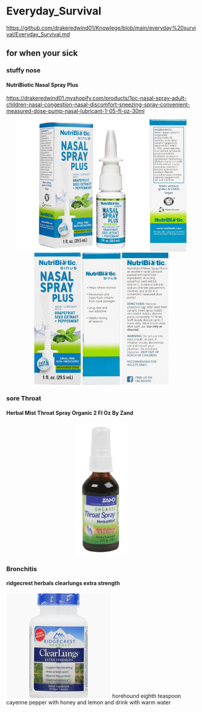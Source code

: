 








# Everyday_Survival
https://github.com/drakeredwind01/Knowlege/blob/main/everyday%20survival/Everyday_Survival.md
## for when your sick
### stuffy nose
#### NutriBiotic Nasal Spray Plus
https://drakeredwind01.myshopify.com/products/1pc-nasal-spray-adult-children-nasal-congestion-nasal-discomfort-sneezing-spray-convenient-measured-dose-pump-nasal-lubricant-1-05-fl-oz-30ml
<p align="center"><img src="https://github.com/drakeredwind01/Knowlege/blob/main/everyday%20survival/Everyday_Survival_media/NASAL_SPRAY_PLUS_1_FL._OZ._1_feature_____72817701051F.jpg"height="350">
<img src="https://github.com/drakeredwind01/Knowlege/blob/main/everyday%20survival/Everyday_Survival_media/NASAL%20SPRAY%20PLUS%201%20FL.%20OZ.%205%20left%20%20%20%20%2072817701051L.jpg"height="350">
<img src="https://github.com/drakeredwind01/Knowlege/blob/main/everyday%20survival/Everyday_Survival_media/NASAL%20SPRAY%20PLUS%201%20FL.%20OZ.%202%20front%20%20%20%20%2072817701051BoxF.jpg"height="350">
<img src="https://github.com/drakeredwind01/Knowlege/blob/main/everyday%20survival/Everyday_Survival_media/NASAL%20SPRAY%20PLUS%201%20FL.%20OZ.%203%20right%20%20%20%20%2072817701051R.jpg"height="350">
<img src="https://github.com/drakeredwind01/Knowlege/blob/main/everyday%20survival/Everyday_Survival_media/NASAL%20SPRAY%20PLUS%201%20FL.%20OZ.%204%20back%20%20%20%20%2072817701051B.jpg"height="350">
</p>


### sore Throat
#### Herbal Mist Throat Spray Organic 2 Fl Oz By Zand
<p align="center"><img src="https://github.com/drakeredwind01/Knowlege/blob/main/everyday%20survival/Everyday_Survival_media/Herbal Mist Throat Spray Organic 2 Fl Oz By Zand 69886_389c8025-c4e1-4b49-b7e3-3c2645eec75d_1024x1024.png"height="350">

<!-- These are my private notes! You can't see these! 
^ from https://github.com/drakeredwind01/how-to-GitHub
![NASAL_SPRAY_PLUS_1_FL._OZ._1_feature_____72817701051F.jpg](Everyday_Survival_media/NASAL_SPRAY_PLUS_1_FL._OZ._1_feature_____72817701051F.jpg)

<img src="" width="200" height="240">

-->

### Bronchitis
#### ridgecrest herbals clearlungs extra strength 
![Ridgecrest Herbals ClearLungs Extra Strength Vegan Capsule.png](Everyday_Survival_media%2FRidgecrest%20Herbals%20ClearLungs%20Extra%20Strength%20Vegan%20Capsule.png)
horehound eighth teaspoon cayenne pepper with honey and lemon and drink with warm water
